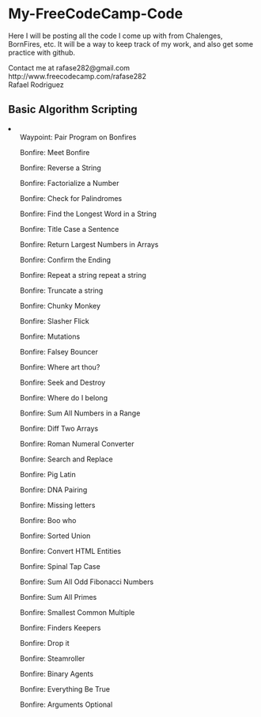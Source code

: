 # My-FreeCodeCamp-Code

<p>Here I will be posting all the code I come up with from Chalenges, BornFires, etc.
It will be a way to keep track of my work, and also get some practice with github. </p>

<p>Contact me at rafase282@gmail.com
<br>
http://www.freecodecamp.com/rafase282
<br>
Rafael Rodriguez</p>

<h2> <strong>Basic Algorithm Scripting </strong> </h2>

<li>
<ol> Waypoint: Pair Program on Bonfires</ol>
<ol> Bonfire: Meet Bonfire</ol>
<ol> Bonfire: Reverse a String</ol>
<ol> Bonfire: Factorialize a Number</ol>
<ol> Bonfire: Check for Palindromes</ol>
<ol> Bonfire: Find the Longest Word in a String</ol>
<ol> Bonfire: Title Case a Sentence</ol>
<ol> Bonfire: Return Largest Numbers in Arrays</ol>
<ol> Bonfire: Confirm the Ending</ol>
<ol> Bonfire: Repeat a string repeat a string</ol>
<ol> Bonfire: Truncate a string</ol>
<ol> Bonfire: Chunky Monkey</ol>
<ol> Bonfire: Slasher Flick</ol>
<ol> Bonfire: Mutations</ol>
<ol> Bonfire: Falsey Bouncer</ol>
<ol> Bonfire: Where art thou?</ol>
<ol> Bonfire: Seek and Destroy</ol>
<ol> Bonfire: Where do I belong</ol>
<ol> Bonfire: Sum All Numbers in a Range</ol>
<ol> Bonfire: Diff Two Arrays</ol>
<ol> Bonfire: Roman Numeral Converter</ol>
<ol> Bonfire: Search and Replace</ol>
<ol> Bonfire: Pig Latin</ol>
<ol> Bonfire: DNA Pairing</ol>
<ol> Bonfire: Missing letters</ol>
<ol> Bonfire: Boo who</ol>
<ol> Bonfire: Sorted Union</ol>
<ol> Bonfire: Convert HTML Entities</ol>
<ol> Bonfire: Spinal Tap Case</ol>
<ol> Bonfire: Sum All Odd Fibonacci Numbers</ol>
<ol> Bonfire: Sum All Primes</ol>
<ol> Bonfire: Smallest Common Multiple</ol>
<ol> Bonfire: Finders Keepers</ol>
<ol> Bonfire: Drop it</ol>
<ol> Bonfire: Steamroller</ol>
<ol> Bonfire: Binary Agents</ol>
<ol> Bonfire: Everything Be True</ol>
<ol> Bonfire: Arguments Optional</ol>
